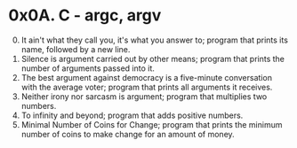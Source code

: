 # 0x0A. C - argc, argv

0. It ain't what they call you, it's what you answer to; program that prints its name, followed by a new line.
1. Silence is argument carried out by other means; program that prints the number of arguments passed into it.
2. The best argument against democracy is a five-minute conversation with the average voter; program that prints all arguments it receives.
3. Neither irony nor sarcasm is argument; program that multiplies two numbers.
4. To infinity and beyond; program that adds positive numbers.
5. Minimal Number of Coins for Change; program that prints the minimum number of coins to make change for an amount of money.
